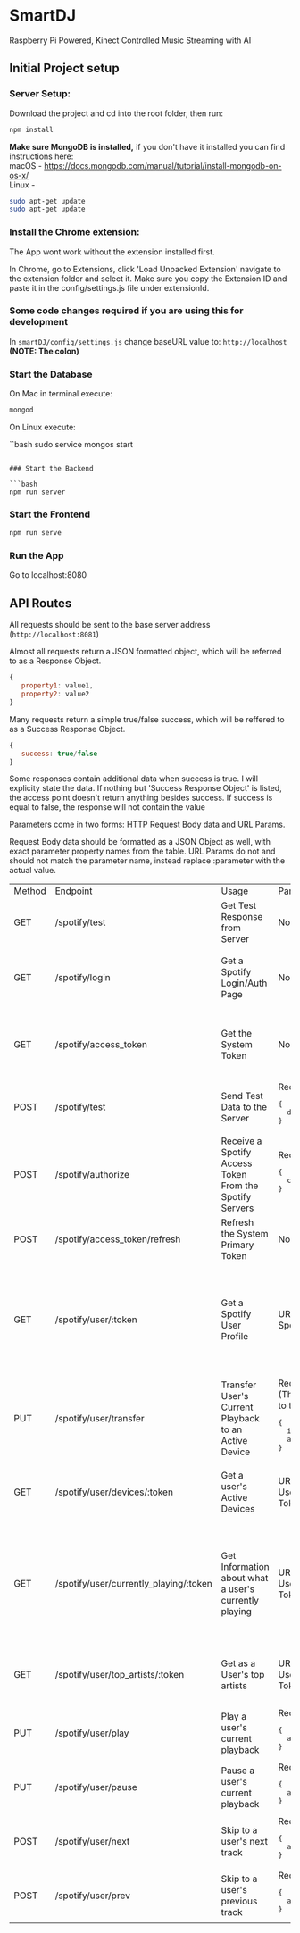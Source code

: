 # SmartDJ

Raspberry Pi Powered, Kinect Controlled Music Streaming with AI

## Initial Project setup

### Server Setup:

Download the project and cd into the root folder, then run:

```bash
npm install
```

<b>Make sure MongoDB is installed,</b> if you don't have it installed you can find instructions here:<br>
macOS - https://docs.mongodb.com/manual/tutorial/install-mongodb-on-os-x/ <br>
Linux - 

```bash
sudo apt-get update
sudo apt-get update
```

### Install the Chrome extension:

The App wont work without the extension installed first.

In Chrome, go to Extensions, click 'Load Unpacked Extension' navigate to the extension folder and select it. Make sure you copy the Extension ID and paste it in the config/settings.js file under extensionId.

### Some code changes required if you are using this for development 

In `smartDJ/config/settings.js` change baseURL value to: `http://localhost` <b>(NOTE: The colon)</b>

### Start the Database

On Mac in terminal execute:

```bash
mongod
```

On Linux execute:

``bash
sudo service mongos start
```

### Start the Backend

```bash
npm run server
```

### Start the Frontend

```bash
npm run serve
```

### Run the App

Go to localhost:8080


## API Routes

All requests should be sent to the base server address (`http://localhost:8081`)

Almost all requests return a JSON formatted object, which will be referred to as a Response Object.

```js
{
   property1: value1,
   property2: value2
}
```

Many requests return a simple true/false success, which will be reffered to as a Success Response Object.

```js
{
   success: true/false
}
```

Some responses contain additional data when success is true. I will explicity state the data. If nothing but 'Success Response Object' is listed, the access point doesn't return anything besides success. If success is equal to false, the response will not contain the value

Parameters come in two forms: HTTP Request Body data and URL Params.

Request Body data should be formatted as a JSON Object as well, with exact parameter property names from the table. URL Params do not and should not match the parameter name, instead replace :parameter with the actual value.

<table>
  <tr>
    <td>Method</td>
    <td>Endpoint</td>
    <td>Usage</td>
    <td>Parameters</td>
    <td>Returns</td>
  </tr>
  <tr>
    <td>GET</td>
    <td>/spotify/test</td>
    <td>Get Test Response from Server</td>
    <td>None</td>
    <td>Success Response Object</td>
  </tr>
  <tr>
    <td>GET</td>
    <td>/spotify/login</td>
    <td>Get a Spotify Login/Auth Page</td>
    <td>None</td>
    <td>Success Response Object
      <pre lang='js'>
{
  success: true,
  redirect:String 
}</pre>
    </td>
  </tr>
  <tr>
    <td>GET</td>
    <td>/spotify/access_token</td>
    <td>Get the System Token</td>
    <td>None</td>
    <td>Success Response Object
      <pre lang='js'>
{ 
  success: true, 
  access_token:String, 
  refresh_token:String
}</pre>
    </td>
  </tr>
  <tr>
    <td>POST</td>
    <td>/spotify/test</td>
    <td>Send Test Data to the Server</td>
    <td>Request Body Data:<pre lang='js'>
{
  data:String,
}</pre>
    </td>
    <td>Success Response Object</td>
  </tr>
  <tr>
    <td>POST</td>
    <td>/spotify/authorize</td>
    <td>Receive a Spotify Access Token From the Spotify Servers</td>
    <td>Request Body Data:
      <pre lang='js'>
{ 
  code:String
}</pre>
    </td>
    <td>Success Response Object</td>
  </tr>
  <tr>
    <td>POST</td>
    <td>/spotify/access_token/refresh</td>
    <td>Refresh the System Primary Token</td>
    <td>None</td>
    <td>Success Response Object</td>
  </tr>
  <tr>
    <td>GET</td>
    <td>/spotify/user/:token</td>
    <td>Get a Spotify User Profile</td>
    <td>URL Parameter:<br>
      Spotify Access Token
    </td>
    <td>Success Response Object
      <pre lang='js'>
 {
  success: true,
  fullProfileResponse: {},
  birthday:String,
  name:String,
  email:String,
  url:String,
  followerTotal:Number,
  type:String
}</pre>
    </td>
  </tr>
  <tr>
    <td>PUT</td>
    <td>/spotify/user/transfer</td>
    <td>Transfer User's Current Playback to an Active Device</td>
    <td>Request Body Data:<br>(The ID of the device to transfer too)
      <pre lang='js'>
{
  id:String
  access_token:String,
}</pre>
    </td>
    <td>Success Response Object</td>
  </tr>
  <tr>
    <td>GET</td>
    <td>/spotify/user/devices/:token</td>
    <td>Get a user's Active Devices</td>
    <td>URL Parameter:<br>User Spotify Access Token</td>
    <td>
      Success Response Object
      <pre lang='js'>
{
  success: true,
  devices: [{}]
}</pre>
    </td>
  </tr>
  <tr>
    <td>GET</td>
    <td>/spotify/user/currently_playing/:token</td>
    <td>Get Information about what a user's currently playing</td>
    <td>URL Parameter:<br>User Spotify Access Token</td>
    <td>Success Response Object
      <pre lang='js'>
{
  success: true,
  is_playing: true,
  object: {}
}</pre>
      <pre lang='js'>
{
  success: true,
  is_playing: false,
  object: null
}</pre>
    </td>
  </tr>
  <tr>
    <td>GET</td>
    <td>/spotify/user/top_artists/:token</td>
    <td>Get as a User's top artists</td>
    <td>URL Parameter:<br>User Spotify Access Token</td>
    <td>Success Response Object
      <pre lang='js'>
{
  success: true,
  artists: [],
}</pre>
    </td>
  </tr>
  <tr>
    <td>PUT</td>
    <td>/spotify/user/play</td>
    <td>Play a user's current playback</td>
    <td>Request Body Data:
      <pre lang='js'>
{
  access_token:String
}</pre>
    </td>
    <td>Response Success Object</td>
  </tr>
  <tr>
    <td>PUT</td>
    <td>/spotify/user/pause</td>
    <td>Pause a user's current playback</td>
    <td>Request Body Data:
      <pre lang='js'>
{
  access_token:String
}</pre>
    </td>
    <td>Response Success Object</td>
  </tr>
  <tr>
    <td>POST</td>
    <td>/spotify/user/next</td>
    <td>Skip to a user's next track</td>
    <td>Request Body Data:
      <pre lang='js'>
{
  access_token:String
}</pre>
    </td>
    <td>Success Response Object</td>
  </tr>
  <tr>
    <td>POST</td>
    <td>/spotify/user/prev</td>
    <td>Skip to a user's previous track</td>
    <td>Request Body Data:
      <pre lang='js'>
{
  access_token:String
}</pre>
    </td>
    <td>Success Response Object</td>
  </tr>
</table>
